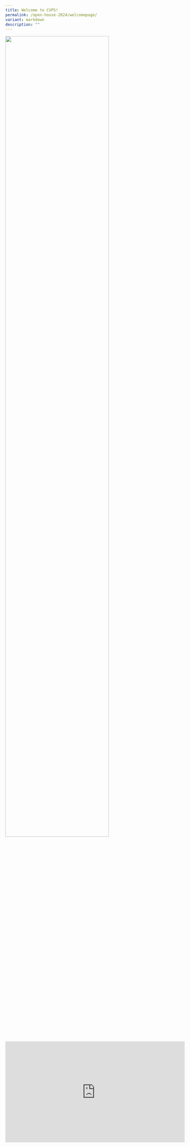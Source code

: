 ```yaml
---
title: Welcome to CVPS!
permalink: /open-house-2024/welcomepage/
variant: markdown
description: ""
---
```

<div class="isomer-image-wrapper">
<img style="width: 80%;" height="auto" width="100%" alt="" src="/images/2024 Open House/Banner_2024.png">
</div>
<p></p>
<div class="iframe-wrapper">
<iframe height="315" width="560" allowfullscreen="true" frameborder="0" src="https://www.youtube.com/embed/KAPCUJRgji8?si=_L_6DOpq4LcHUcxM"></iframe>
</div>
<p></p>